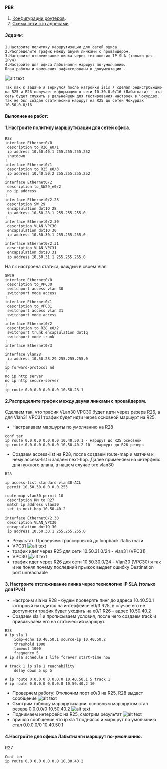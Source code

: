 #### PBR
1. [Конфигурации роутеров](configs/).
2. [Схема сети с ip адресами](../../lab/Otus_lab.drawio).

##### Задачи:
```
1.Настроите политику маршрутизации для сетей офиса.
2.Распределите трафик между двумя линками с провайдером.
3.Настроите отслеживание линка через технологию IP SLA.(только для IPv4)
4.Настройте для офиса Лабытнанги маршрут по-умолчанию.
План работы и изменения зафиксированы в документации .
```
![alt text](image.png)
```
Так как к задаче я вернулся после натройки isis я сделал редистрбьюцию на R25 и R26 получает информацию о сети 10.30.0.0/16 (Лабытнаги) - эта сеть будет служить в дальнейшем для тестирования настроек в Чокурдах. Так же был создан статический маршрут на R25 до сетей Чокурдах 10.50.0.0/16
```
#### Выполнение работ:

#### 1.Настроите политику маршрутизации для сетей офиса.
```
R28
interface Ethernet0/0
 description to_R26_e0/1
 ip address 10.50.40.1 255.255.255.252
 shutdown
!
interface Ethernet0/1
 description to_R25_e0/3
 ip address 10.40.50.2 255.255.255.252
!
interface Ethernet0/2
 description to_SW29_e0/2
 no ip address
!
interface Ethernet0/2.28
 description SW_29
 encapsulation dot1Q 28
 ip address 10.50.28.1 255.255.255.0
!
interface Ethernet0/2.30
 description VLAN_VPC30
 encapsulation dot1Q 30
 ip address 10.50.30.1 255.255.255.0
!
interface Ethernet0/2.31
 description VLAN_VPC31
 encapsulation dot1Q 31
 ip address 10.50.31.1 255.255.255.0

```
На пк настроена статика, каждый в своем Vlan
```
SW29
interface Ethernet0/0
 description to_VPC30
 switchport access vlan 30
 switchport mode access
!
interface Ethernet0/1
 description to_VPC31
 switchport access vlan 31
 switchport mode access
!
interface Ethernet0/2
 description to_R28_e0/2
 switchport trunk encapsulation dot1q
 switchport mode trunk
!
interface Ethernet0/3
!
interface Vlan28
 ip address 10.50.28.29 255.255.255.0
!
ip forward-protocol nd
!
no ip http server
no ip http secure-server
!
ip route 0.0.0.0 0.0.0.0 10.50.28.1

```
#### 2.Распределите трафик между двумя линками с провайдером.

Сделаем так, что трафик VLan30 VPC30 будет идти через резерв R26, а для Vlan31 VPC31 трафик будет идти через основной маршурт на R25. 

- Настраиваем маршурты по умолчанию на R28 
```
conf ter
ip route 0.0.0.0 0.0.0.0 10.40.50.1 - маршрут до R25 основной
ip route 0.0.0.0 0.0.0.0 10.50.40.2 10 - маршурт до R26 резерв
```
- Создаем access-list на R28, после создаем route-map и матчим к нему access-list и задаем next-hop. Далее применяем на интерфейс для нужного влана, в нашем случае это vlan30

```
R28

ip access-list standard vlan30-ACL
 permit 10.50.30.0 0.0.0.255

route-map vlan30 permit 10
 description RM to R27
 match ip address vlan30
 set ip next-hop 10.50.40.2

interface Ethernet0/2.30
 description VLAN_VPC30
 encapsulation dot1Q 30
 ip address 10.50.30.1 255.255.255.0
```
- Результат: Проверяем трассировкой до loopback Лабытнаги
- VPC31
![alt text](image-1.png)
- трафик идет через R25 для сети 10.50.31.0/24 - vlan31 (VPC31)
- VPC30
![alt text](image-2.png)
- трафик идет через R26 для сети 10.50.30.0/24 - Vlan30 (VPC30)
я так и не понял почему последний прыжок выдает ошибку Destination port unreachable


#### 3. Настроите отслеживание линка через технологию IP SLA.(только для IPv4)
- Настроим sla на R28 - будем проверять пинг до адреса 10.40.50.1 котороый находится на интерфейсе e0/3 R25, в случае его не доступнсти трафик будет уходить на e0/1 R26 - адрес 10.50.40.2
- Создаем sla 1 и прописываем условия, после чего создаем track и привязываем его на статический маршрут.
```
R28
# ip sla 1
    icmp-echo 10.40.50.1 source-ip 10.40.50.2
    threshold 1000
    timeout 1000
    frequency 5
# ip sla schedule 1 life forever start-time now

# track 1 ip sla 1 reachability
    delay down 5 up 5

# ip route 0.0.0.0 0.0.0.0 10.40.50.1 5 track 1
# ip route 0.0.0.0 0.0.0.0 10.50.40.2 10
```
- Проверяем работу: Отключим порт e0/3 на R25, R28 выдаст сообщение
![alt text](image-3.png)
- Смотрим таблицу маршрутизации: основным маршрутом стал резерв 0.0.0.0/0 10.50.40.2
![alt text](image-4.png)
- Поднимаем интерфейс на R25, смотрим результат
![alt text](image-5.png)
- пришло сообщение что ip sla 1 поднялся и маршрут по умолчанию стал 0.0.0.0/0  10.40.50.1

#### 4.Настройте для офиса Лабытнанги маршрут по-умолчанию. 
R27
```
Conf ter
ip route 0.0.0.0 0.0.0.0 10.30.40.2 


```